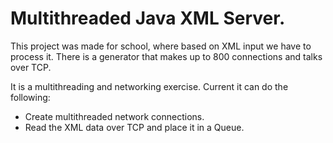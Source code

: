 # Multithreaded Java XML Server.

This project was made for school, where based on XML input we have to process it.
There is a generator that makes up to 800 connections and talks over TCP.

It is a multithreading and networking exercise. Current it can do the following:

- Create multithreaded network connections.
- Read the XML data over TCP and place it in a Queue.
